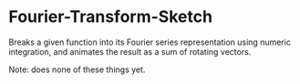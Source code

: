 # Fourier-Transform-Sketch
Breaks a given function into its Fourier series representation using numeric integration, and animates the result as a sum of rotating vectors.

Note: does none of these things yet.
